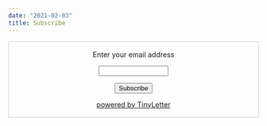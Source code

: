 ```yaml
---
date: "2021-02-03"
title: Subscribe
---
```


<form style="border:1px solid #ccc;padding:3px;text-align:center;" action="https://tinyletter.com/thomasadventure" method="post" target="popupwindow" onsubmit="window.open('https://tinyletter.com/thomasadventure', 'popupwindow', 'scrollbars=yes,width=800,height=600');return true"><p><label for="tlemail">Enter your email address</label></p><p><input type="text" style="width:140px" name="email" id="tlemail" /></p><input type="hidden" value="1" name="embed"/><input type="submit" value="Subscribe" /><p><a href="https://tinyletter.com" target="_blank">powered by TinyLetter</a></p></form>
